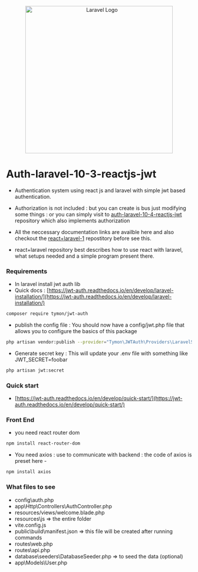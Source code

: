 <p align="center"><a href="https://laravel.com" target="_blank"><img src="https://raw.githubusercontent.com/laravel/art/master/logo-lockup/5%20SVG/2%20CMYK/1%20Full%20Color/laravel-logolockup-cmyk-red.svg" width="400" alt="Laravel Logo"></a></p>

# Auth-laravel-10-3-reactjs-jwt

- Authentication system using react js and laravel with simple jwt based authentication.
- Authorization is not included : but you can create is bus just modifying some things : or you can simply visit to [auth-laravel-10-4-reactjs-jwt](https://github.com/suraj-repositories/auth-laravel-10-4-reactjs-jwt) repository which also implements authorization

- All the neccessary documentation links are availble here and also checkout the [react+laravel-1](https://github.com/suraj-repositories/react-laravel-1) repostitory before see this.

- react+laravel repository best describes how to use react with laravel, what setups needed and a simple program present there.

### Requirements

- In laravel install jwt auth lib
- Quick docs : [https://jwt-auth.readthedocs.io/en/develop/laravel-installation/](https://jwt-auth.readthedocs.io/en/develop/laravel-installation/)
```sh
composer require tymon/jwt-auth
```
- publish the config file : You should now have a config/jwt.php file that allows you to configure the basics of this package
```sh
php artisan vendor:publish --provider="Tymon\JWTAuth\Providers\LaravelServiceProvider"
```

- Generate secret key : This will update your .env file with something like JWT_SECRET=foobar
```sh
php artisan jwt:secret
```

### Quick start 
- [https://jwt-auth.readthedocs.io/en/develop/quick-start/](https://jwt-auth.readthedocs.io/en/develop/quick-start/)


### Front End

- you need react router dom
```sh
npm install react-router-dom
```
- You need axios : use to communicate with backend : the code of axios is preset here - 
```sh
npm install axios
```

### What files to see 
- config\auth.php
- app\Http\Controllers\AuthController.php
- resources/views/welcome.blade.php
- resources\js  => the entire folder
- vite.config.js
- public\build\manifest.json  => this file will be created after running commands
- routes\web.php
- routes\api.php
- database\seeders\DatabaseSeeder.php => to seed the data (optional)
- app\Models\User.php
